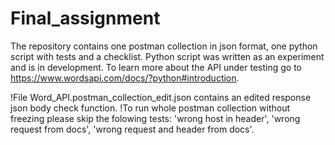 # Final_assignment
The repository contains one postman collection in json format, one python script with tests and a checklist.
Python script was written as an experiment and is in development.
To learn more about the API under testing go to https://www.wordsapi.com/docs/?python#introduction.

!File Word_API.postman_collection_edit.json contains an edited response json body check function.
!To run whole postman collection without freezing please skip the folowing tests: 'wrong host in header', 'wrong request from docs', 'wrong request and header from docs'.
